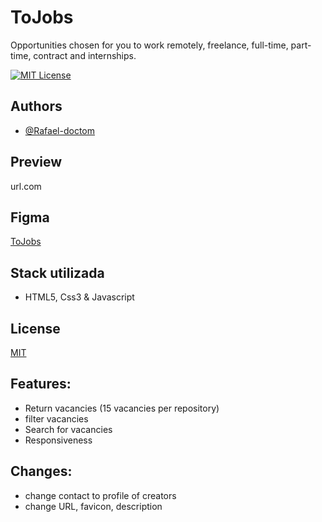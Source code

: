 
# ToJobs

Opportunities chosen for you to work remotely, freelance, full-time, part-time, contract and internships.



[![MIT License](https://img.shields.io/badge/License-MIT-green.svg)](https://choosealicense.com/licenses/mit/)


## Authors

- [@Rafael-doctom](https://github.com/Rafael-doctom)


## Preview
url.com


## Figma
[ToJobs](https://www.figma.com/file/QqNRObW7Ue9jr6iQX1gl3e/ToJobs?type=design&node-id=0%3A1&mode=design&t=HbVYhzgcWPuA1DiE-1)


## Stack utilizada
- HTML5, Css3 & Javascript


## License

[MIT](https://choosealicense.com/licenses/mit/)

## Features:
- Return vacancies (15 vacancies per repository)
- filter vacancies
- Search for vacancies
- Responsiveness

## Changes:
- change contact to profile of creators
- change URL, favicon, description

